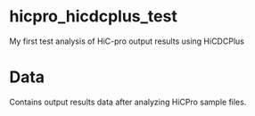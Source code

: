 # hicpro_hicdcplus_test
My first test analysis of HiC-pro output results using HiCDCPlus

# Data
Contains output results data after analyzing HiCPro sample files.
